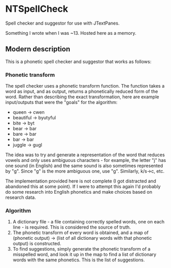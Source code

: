 # NTSpellCheck
Spell checker and suggestor for use with JTextPanes.

Something I wrote when I was ~13. Hosted here as a memory.

## Modern description

This is a phonetic spell checker and suggestor that works as follows:

### Phonetic transform
The spell checker uses a phonetic transform function. The function takes a word as input, and as output, returns a phonetically reduced form of the word. Rather than describing the exact transformation, here are example input/outputs that were the "goals" for the algorithm:

- queen -> cwen
- beautiful -> byutyful
- bite -> byt
- bear -> bar
- bare -> bar
- bar -> bar
- juggle -> gugl

The idea was to try and generate a representation of the word that reduces vowels and only uses ambiguous characters - for example, the letter "j" has one sound (in English) and the same sound is also sometimes represented by "g". Since "g" is the more ambiguous one, use "g". Similarly, k/s->c, etc.

The implementation provided here is not complete (I got distracted and abandoned this at some point). If I were to attempt this again I'd probably do some research into English phonetics and make choices based on research data.

### Algorithm

1. A dictionary file - a file containing correctly spelled words, one on each line - is required. This is considered the source of truth.
2. The phonetic transform of every word is obtained, and a map of (phonetic output) -> (list of all dictionary words with that phonetic output) is constructed.
3. To find suggestions, simply generate the phonetic transform of a misspelled word, and look it up in the map to find a list of dictionary words with the same phonetics. This is the list of suggestions.
